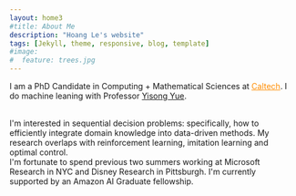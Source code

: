 ```yaml
---
layout: home3
#title: About Me
description: "Hoang Le's website"
tags: [Jekyll, theme, responsive, blog, template]
#image:
#  feature: trees.jpg
---
```

I am a PhD Candidate in Computing + Mathematical Sciences at <a href="https://www.caltech.edu/" style="color:DarkOrange" target="_blank">Caltech</a>. I do machine leaning with Professor <a href="http://http://www.yisongyue.com/" target="_blank">Yisong Yue</a>.

<br />
I'm interested in sequential decision problems: specifically, how to efficiently integrate domain knowledge into data-driven methods. My research overlaps with reinforcement learning, imitation learning and optimal control. 

<br />
I'm fortunate to spend previous two summers working at Microsoft Research in NYC and Disney Research in Pittsburgh. I'm currently supported by an Amazon AI Graduate fellowship.

